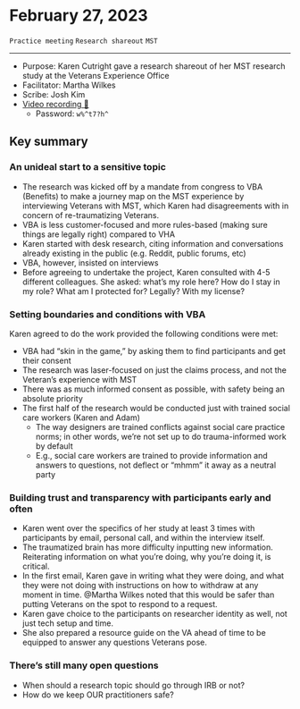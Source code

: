 # February 27, 2023

`Practice meeting` `Research shareout` `MST`

---

- Purpose: Karen Cutright gave a research shareout of her MST research study at the Veterans Experience Office
- Facilitator: Martha Wilkes
- Scribe: Josh Kim
- [Video recording 🎥]([https://docs.google.com/document/d/1z5OsfMtlnVp-ntPUi3zPUzw__1mwECqR9bMJygN04h0](https://adhocteam-us.zoom.us/rec/share/ssTQhs1xRh12fxkzhacfmi2HMdqYruZq55yVTPwDcrzUgASuZoYdR0NPLk_g2t3x.KC0UvnaHkqF3xBDE?startTime=1677531857000%20Passcode:%20w%^t7?h^))
  - Password: `w%^t7?h^`

## Key summary

### An unideal start to a sensitive topic
- The research was kicked off by a mandate from congress to VBA (Benefits) to make a journey map on the MST experience by interviewing Veterans with MST, which Karen had disagreements with in concern of re-traumatizing Veterans.
- VBA is less customer-focused and more rules-based (making sure things are legally right) compared to VHA
- Karen started with desk research, citing information and conversations already existing in the public (e.g. Reddit, public forums, etc)
- VBA, however, insisted on interviews
- Before agreeing to undertake the project, Karen consulted with 4-5 different colleagues. She asked: what’s my role here? How do I stay in my role? What am I protected for? Legally? With my license?

### Setting boundaries and conditions with VBA
Karen agreed to do the work provided the following conditions were met:
- VBA had “skin in the game,” by asking them to find participants and get their consent
- The research was laser-focused on just the claims process, and not the Veteran’s experience with MST
- There was as much informed consent as possible, with safety being an absolute priority
- The first half of the research would be conducted just with trained social care workers (Karen and Adam)
  - The way designers are trained conflicts against social care practice norms; in other words, we’re not set up to do trauma-informed work by default
  - E.g., social care workers are trained to provide information and answers to questions, not deflect or “mhmm” it away as a neutral party

### Building trust and transparency with participants early and often 
- Karen went over the specifics of her study at least 3 times with participants by email, personal call, and within the interview itself.
- The traumatized brain has more difficulty inputting new information. Reiterating information on what you’re doing, why you’re doing it, is critical.
- In the first email, Karen gave in writing what they were doing, and what they were not doing with instructions on how to withdraw at any moment in time. 
@Martha Wilkes
 noted that this would be safer than putting Veterans on the spot to respond to a request.
- Karen gave choice to the participants on researcher identity as well, not just tech setup and time.
- She also prepared a resource guide on the VA ahead of time to be equipped to answer any questions Veterans pose.

### There’s still many open questions
- When should a research topic should go through IRB or not?
- How do we keep OUR practitioners safe?
